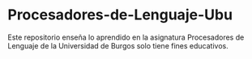 # Procesadores-de-Lenguaje-Ubu
  Este repositorio enseña lo aprendido en la asignatura Procesadores de Lenguaje de la Universidad de Burgos solo tiene fines educativos.<br>

